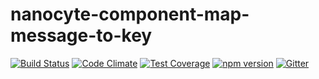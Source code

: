# nanocyte-component-map-message-to-key

[![Build Status](https://travis-ci.org/octoblu/nanocyte-component-map-message-to-key.svg?branch=master)](https://travis-ci.org/octoblu/nanocyte-component-map-message-to-key)
[![Code Climate](https://codeclimate.com/github/octoblu/nanocyte-component-map-message-to-key/badges/gpa.svg)](https://codeclimate.com/github/octoblu/nanocyte-component-map-message-to-key)
[![Test Coverage](https://codeclimate.com/github/octoblu/nanocyte-component-map-message-to-key/badges/coverage.svg)](https://codeclimate.com/github/octoblu/nanocyte-component-map-message-to-key)
[![npm version](https://badge.fury.io/js/nanocyte-component-map-message-to-key.svg)](http://badge.fury.io/js/nanocyte-component-map-message-to-key)
[![Gitter](https://badges.gitter.im/octoblu/help.svg)](https://gitter.im/octoblu/help)
